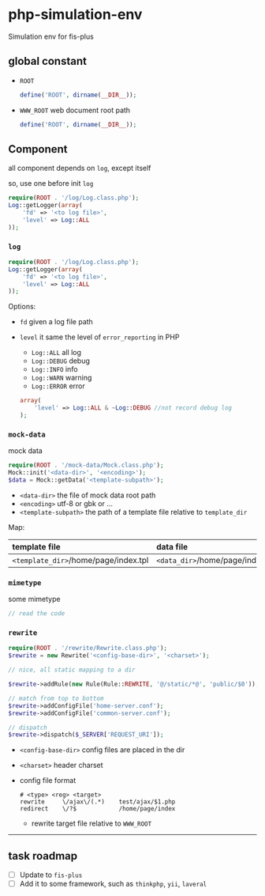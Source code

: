 # php-simulation-env
Simulation env for fis-plus

## global constant

- `ROOT`

    ```php
    define('ROOT', dirname(__DIR__));
    ```

- `WWW_ROOT` web document root path

    ```php
    define('ROOT', dirname(__DIR__));
    ```

## Component

all component depends on `log`, except itself

so, use one before init `log`

```php
require(ROOT . '/log/Log.class.php');
Log::getLogger(array(
    'fd' => '<to log file>',
    'level' => Log::ALL
));
```

### `log`

```php
require(ROOT . '/log/Log.class.php');
Log::getLogger(array(
    'fd' => '<to log file>',
    'level' => Log::ALL
));
```

Options:

- `fd` given a log file path
- `level` it same the level of `error_reporting` in PHP
    - `Log::ALL`  all log
    - `Log::DEBUG` debug
    - `Log::INFO`  info
    - `Log::WARN`  warning
    - `Log::ERROR` error

    ```php
    array(
        'level' => Log::ALL & ~Log::DEBUG //not record debug log
    );
    ```

### `mock-data`

mock data

```php
require(ROOT . '/mock-data/Mock.class.php');
Mock::init('<data-dir>', '<encoding>');
$data = Mock::getData('<template-subpath>');
```

- `<data-dir>` the file of mock data root path
- `<encoding>` utf-8 or gbk or ...
- `<template-subpath>` the path of a template file relative to `template_dir`

Map:

|template file| data file|
|:-------------|:-------------|
|`<template_dir>`/home/page/index.tpl| `<data_dir>`/home/page/index.`{php|json}`|

### `mimetype`

some mimetype

```php
// read the code
```

### `rewrite`

```php
require(ROOT . '/rewrite/Rewrite.class.php');
$rewrite = new Rewrite('<config-base-dir>', '<charset>');

// nice, all static mapping to a dir

$rewrite->addRule(new Rule(Rule::REWRITE, '@/static/*@', 'public/$0'));

// match from top to bottom
$rewrite->addConfigFile('home-server.conf');
$rewrite->addConfigFile('common-server.conf');

// dispatch
$rewrite->dispatch($_SERVER['REQUEST_URI']);
```

- `<config-base-dir>` config files are placed in the dir
- `<charset>` header charset
- config file format

    ```config
    # <type> <reg> <target>
    rewrite     \/ajax\/(.*)    test/ajax/$1.php
    redirect    \/?$            /home/page/index
    ```
    - rewrite target file relative to `WWW_ROOT`

---

## task roadmap

- [ ] Update to `fis-plus`
- [ ] Add it to some framework, such as `thinkphp`, `yii`, `laveral`
